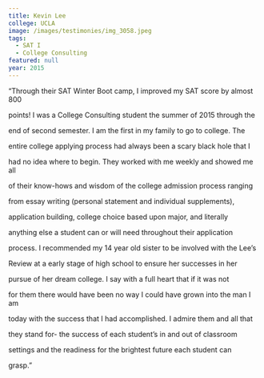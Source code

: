 ```yaml
---
title: Kevin Lee
college: UCLA
image: /images/testimonies/img_3058.jpeg
tags:
  - SAT I
  - College Consulting
featured: null
year: 2015
---
```


“Through their SAT Winter Boot camp, I improved my SAT score by almost 800

points! I was a College Consulting student the summer of 2015 through the

end of second semester. I am the first in my family to go to college. The

entire college applying process had always been a scary black hole that I

had no idea where to begin. They worked with me weekly and showed me all

of their know-hows and wisdom of the college admission process ranging

from essay writing (personal statement and individual supplements),

application building, college choice based upon major, and literally

anything else a student can or will need throughout their application

process. I recommended my 14 year old sister to be involved with the Lee’s

Review at a early stage of high school to ensure her successes in her

pursue of her dream college. I say with a full heart that if it was not

for them there would have been no way I could have grown into the man I am

today with the success that I had accomplished. I admire them and all that

they stand for- the success of each student’s in and out of classroom

settings and the readiness for the brightest future each student can

grasp.”
